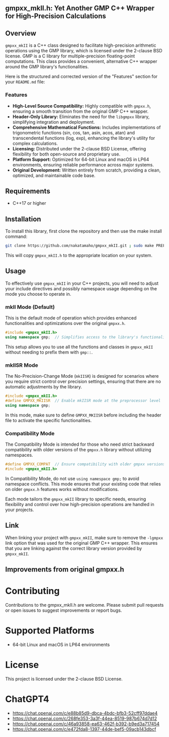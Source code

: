 ## gmpxx_mkII.h: Yet Another GMP C++ Wrapper for High-Precision Calculations

## Overview

`gmpxx_mkII` is a C++ class designed to facilitate high-precision arithmetic operations using the GMP library, which is licensed under the 2-clause BSD license. GMP is a C library for multiple-precision floating-point computations. This class provides a convenient, alternative C++ wrapper around the GMP library's functionalities.

Here is the structured and corrected version of the "Features" section for your `README.md` file:

### Features

- **High-Level Source Compatibility:** Highly compatible with `gmpxx.h`, ensuring a smooth transition from the original GMP C++ wrapper.
- **Header-Only Library:** Eliminates the need for the `libgmpxx` library, simplifying integration and deployment.
- **Comprehensive Mathematical Functions:** Includes implementations of trigonometric functions (sin, cos, tan, asin, acos, atan) and transcendental functions (log, exp), enhancing the library's utility for complex calculations.
- **Licensing:** Distributed under the 2-clause BSD License, offering flexibility for both open-source and proprietary use.
- **Platform Support:** Optimized for 64-bit Linux and macOS in LP64 environments, ensuring reliable performance across major systems.
- **Original Development:** Written entirely from scratch, providing a clean, optimized, and maintainable code base.

## Requirements

- C++17 or higher

## Installation

To install this library, first clone the repository and then use the make install command:

```bash
git clone https://github.com/nakatamaho/gmpxx_mkII.git ; sudo make PREFIX=/usr/local install
```

This will copy `gmpxx_mkII.h` to the appropriate location on your system.

## Usage

To effectively use `gmpxx_mkII` in your C++ projects, you will need to adjust your include directives and possibly namespace usage depending on the mode you choose to operate in.

### mkII Mode (Default)

This is the default mode of operation which provides enhanced functionalities and optimizations over the original `gmpxx.h`.

```cpp
#include <gmpxx_mkII.h>
using namespace gmp;  // Simplifies access to the library's functionalities
```

This setup allows you to use all the functions and classes in `gmpxx_mkII` without needing to prefix them with `gmp::`.

### mkIISR Mode

The No-Precision-Change Mode (`mkIISR`) is designed for scenarios where you require strict control over precision settings, ensuring that there are no automatic adjustments by the library.

```cpp
#include <gmpxx_mkII.h>
#define GMPXX_MKIISR  // Enable mkIISR mode at the preprocessor level
using namespace gmp;
```

In this mode, make sure to define `GMPXX_MKIISR` before including the header file to activate the specific functionalities.

### Compatibility Mode

The Compatibility Mode is intended for those who need strict backward compatibility with older versions of the `gmpxx.h` library without utilizing namespaces.

```cpp
#define GMPXX_COMPAT  // Ensure compatibility with older gmpxx versions
#include <gmpxx_mkII.h>
```

In Compatibility Mode, do not use `using namespace gmp;` to avoid namespace conflicts. This mode ensures that your existing code that relies on older `gmpxx.h` features works without modifications.

Each mode tailors the `gmpxx_mkII` library to specific needs, ensuring flexibility and control over how high-precision operations are handled in your projects.

## Link

When linking your project with `gmpxx_mkII`, make sure to remove the `-lgmpxx` link option that was used for the original GMP C++ wrapper. This ensures that you are linking against the correct library version provided by `gmpxx_mkII`.

## Improvements from original gmpxx.h


# Contributing

Contributions to the gmpxx_mkII.h are welcome. Please submit pull requests or open issues to suggest improvements or report bugs.

# Supported Platforms

- 64-bit Linux and macOS in LP64 environments

# License

This project is licensed under the 2-clause BSD License.

# ChatGPT4

* https://chat.openai.com/c/e88b85d9-dbca-4bdc-bfb3-52cff97ddae4
* https://chat.openai.com/c/268fe353-3a3f-44ea-8519-987b674d7d12
* https://chat.openai.com/c/46a93858-ea63-462f-b392-b9ed3a717454
* https://chat.openai.com/c/e472fda8-1397-44de-bef5-09acb143dbcf
